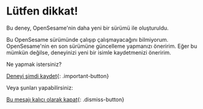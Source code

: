 # Lütfen dikkat!

Bu deney, OpenSesame'nin daha yeni bir sürümü ile oluşturuldu.

Bu OpenSesame sürümünde çalışıp çalışmayacağını bilmiyorum. OpenSesame'nin en son sürümüne güncelleme yapmanızı öneririm. Eğer bu mümkün değilse, deneyinizi yeni bir isimle kaydetmenizi öneririm.

Ne yapmak istersiniz?

[Deneyi şimdi kaydet](opensesame://action.save){: .important-button} <br />

Veya şunları yapabilirsiniz:

[Bu mesajı kalıcı olarak kapat](opensesame://event.os4n_dismiss_old_experiment){: .dismiss-button}